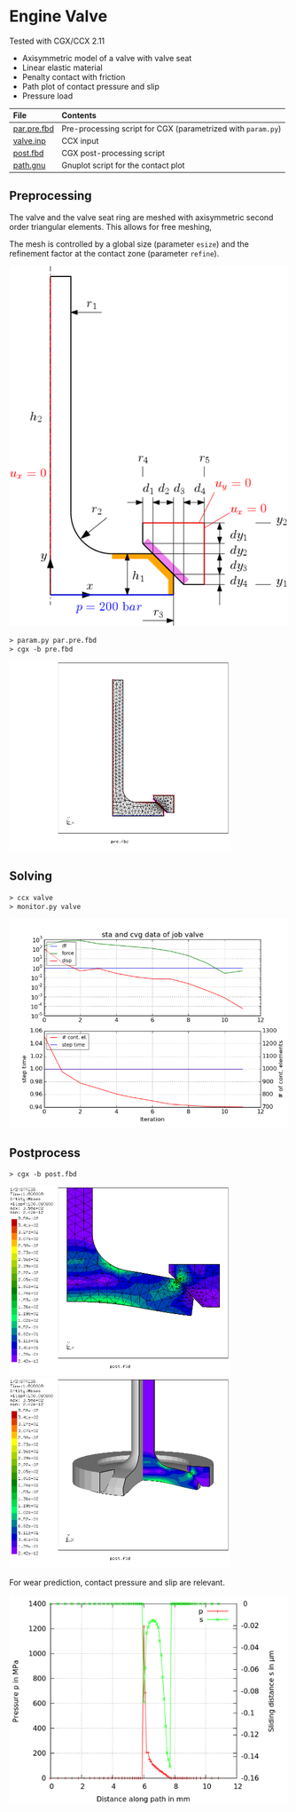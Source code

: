# Engine Valve
Tested with CGX/CCX 2.11

+ Axisymmetric model of a valve with valve seat
+ Linear elastic material
+ Penalty contact with friction
+ Path plot of contact pressure and slip
+ Pressure load



| File                   | Contents                                      |
| :-------------         | :-------------                                |
| [par.pre.fbd](par.pre.fbd)     | Pre-processing script for CGX  (parametrized with `param.py`)                |
| [valve.inp](valve.inp) | CCX input |
| [post.fbd](post.fbd)   | CGX post-processing script                    |
| [path.gnu](df.gnu)   | Gnuplot script for the contact plot    |

## Preprocessing
The valve and the valve seat ring are meshed with axisymmetric second order triangular elements. This allows for free meshing,

The mesh is controlled by a global size (parameter `esize`) and the refinement factor at the contact zone (parameter `refine`).

<img src="sketch.png">

```
> param.py par.pre.fbd
> cgx -b pre.fbd
```
<img src="mesh.png"  width=400>

## Solving
```
> ccx valve
> monitor.py valve
```
<img src="valve.png" title="Convergence plot">

## Postprocess

```
> cgx -b post.fbd
```
<img src="se.png" width="400" title="Equivalent stress">
<img src="se_exp.png" width="400" title="Equivalent stress, symmetry expansion of the model">

For wear prediction, contact pressure and slip are relevant.

<img src="path.png"  title="Contact pressure and slip">
